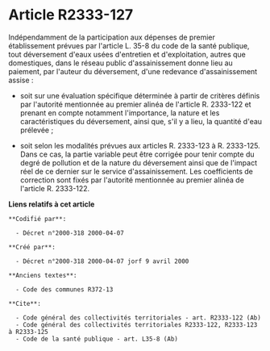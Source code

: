 # Article R2333-127

Indépendamment de la participation aux dépenses de premier établissement prévues par l'article L. 35-8 du code de la santé
publique, tout déversement d'eaux usées d'entretien et d'exploitation, autres que domestiques, dans le réseau public
d'assainissement donne lieu au paiement, par l'auteur du déversement, d'une redevance d'assainissement assise :

- soit sur une évaluation spécifique déterminée à partir de critères définis par l'autorité mentionnée au premier alinéa de
l'article R. 2333-122 et prenant en compte notamment l'importance, la nature et les caractéristiques du déversement, ainsi
que, s'il y a lieu, la quantité d'eau prélevée ;

- soit selon les modalités prévues aux articles R. 2333-123 à R. 2333-125. Dans ce cas, la partie variable peut être corrigée
pour tenir compte du degré de pollution et de la nature du déversement ainsi que de l'impact réel de ce dernier sur le
service d'assainissement. Les coefficients de correction sont fixés par l'autorité mentionnée au premier alinéa de l'article
R. 2333-122.

**Liens relatifs à cet article**

	**Codifié par**:

	  - Décret n°2000-318 2000-04-07

	**Créé par**:

	  - Décret n°2000-318 2000-04-07 jorf 9 avril 2000

	**Anciens textes**:

	  - Code des communes R372-13

	**Cite**:

	  - Code général des collectivités territoriales - art. R2333-122 (Ab)
	  - Code général des collectivités territoriales R2333-122, R2333-123 à R2333-125
	  - Code de la santé publique - art. L35-8 (Ab)
